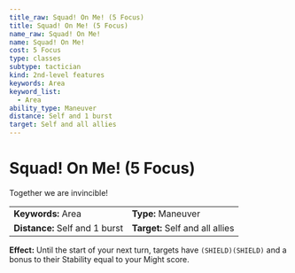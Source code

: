 ```yaml
---
title_raw: Squad! On Me! (5 Focus)
title: Squad! On Me! (5 Focus)
name_raw: Squad! On Me!
name: Squad! On Me!
cost: 5 Focus
type: classes
subtype: tactician
kind: 2nd-level features
keywords: Area
keyword_list:
  - Area
ability_type: Maneuver
distance: Self and 1 burst
target: Self and all allies
---
```


# Squad! On Me! (5 Focus)

Together we are invincible!

|                                |                                 |
| :----------------------------- | :------------------------------ |
| **Keywords:** Area             | **Type:** Maneuver              |
| **Distance:** Self and 1 burst | **Target:** Self and all allies |

**Effect:** Until the start of your next turn, targets have `(SHIELD)(SHIELD)` and a bonus to their Stability equal to your Might score.
